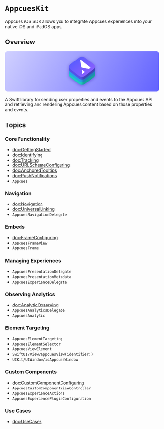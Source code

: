 # ``AppcuesKit``

Appcues iOS SDK allows you to integrate Appcues experiences into your native iOS and iPadOS apps.

## Overview

![AppcuesKit icon](banner.png)

A Swift library for sending user properties and events to the Appcues API and retrieving and rendering Appcues content based on those properties and events.

## Topics

### Core Functionality

- <doc:GettingStarted>
- <doc:Identifying>
- <doc:Tracking>
- <doc:URLSchemeConfiguring>
- <doc:AnchoredTooltips>
- <doc:PushNotifications>
- ``Appcues``

### Navigation

- <doc:Navigation>
- <doc:UniversalLinking>
- ``AppcuesNavigationDelegate``

### Embeds

- <doc:FrameConfiguring>
- ``AppcuesFrameView``
- ``AppcuesFrame``

### Managing Experiences

- ``AppcuesPresentationDelegate``
- ``AppcuesPresentationMetadata``
- ``AppcuesExperienceDelegate``

### Observing Analytics

- <doc:AnalyticObserving>
- ``AppcuesAnalyticsDelegate``
- ``AppcuesAnalytic``

### Element Targeting

- ``AppcuesElementTargeting``
- ``AppcuesElementSelector``
- ``AppcuesViewElement``
- ``SwiftUI/View/appcuesView(identifier:)``
- ``UIKit/UIWindow/isAppcuesWindow``

### Custom Components

- <doc:CustomComponentConfiguring>
- ``AppcuesCustomComponentViewController``
- ``AppcuesExperienceActions``
- ``AppcuesExperiencePluginConfiguration``

### Use Cases

- <doc:UseCases>
